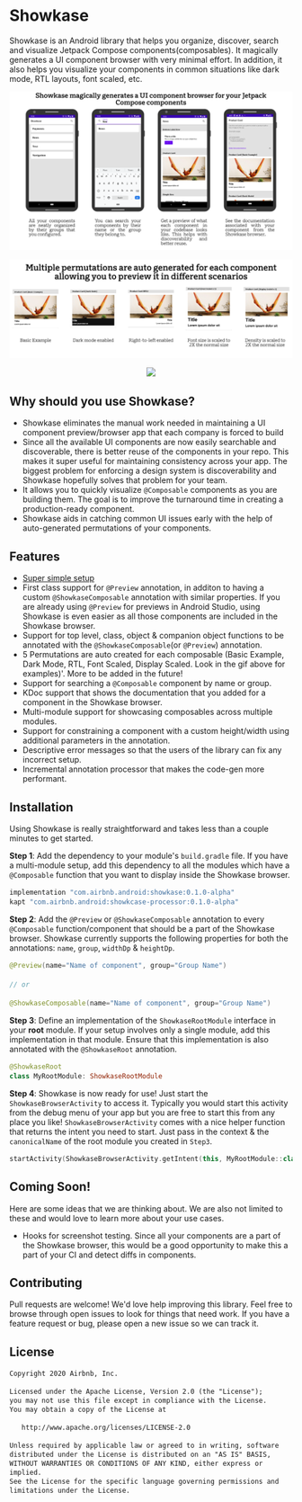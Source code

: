 # Showkase

Showkase is an Android library that helps you organize, discover, search and visualize Jetpack 
Compose components(composables). It magically generates a UI component browser with very minimal 
effort. In addition, it also helps you visualize your components in common situations like dark 
mode, RTL layouts, font scaled, etc.  

<p align="center">
    <img src="assets/showkase_features.png">
</p>

<p align="center">
    <img src="assets/showkase_permutations.png">
</p>

<p align="center">
    <img height="600" src="assets/showkase_demo.gif">
</p>
 
 ## Why should you use Showkase?
 - Showkase eliminates the manual work needed in maintaining a UI component preview/browser app that 
 each company is forced to build
 - Since all the available UI components are now easily searchable and discoverable, there is better 
 reuse of the components in your repo. This makes it super useful for maintaining consistency across 
 your app. The biggest problem for enforcing a design system is discoverability and Showkase 
 hopefully solves that problem for your team.
 - It allows you to quickly visualize `@Composable` components as you are building them. The goal is
  to improve the turnaround time in creating a production-ready component.
 - Showkase aids in catching common UI issues early with the help of auto-generated permutations 
 of your components.
 
 ## Features
  - [Super simple setup](#Installation)
  - First class support for `@Preview` annotation, in additon to having a custom 
  `@ShowkaseComposable` annotation with similar properties. If you are already using `@Preview` 
  for previews in Android Studio, using Showkase is even easier as all those components are 
  included in the Showkase browser.  
  - Support for top level, class, object & companion object functions to be annotated 
  with the `@ShowkaseComposable`(or `@Preview`) annotation.
  - 5 Permutations are auto created for each composable (Basic Example, Dark Mode, RTL, Font 
  Scaled, Display Scaled. Look in the gif above for examples)'. More to be added in the future!
  - Support for searching a `@Composable` component by name or group.
  - KDoc support that shows the documentation that you added for a component in the 
  Showkase browser. 
  - Multi-module support for showcasing composables across multiple modules.
  - Support for constraining a component with a custom height/width using additional parameters in 
  the annotation.
  - Descriptive error messages so that the users of the library can fix any incorrect setup.
  - Incremental annotation processor that makes the code-gen more performant. 

## Installation

Using Showkase is really straightforward and takes less than a couple minutes to get started.

**Step 1**: Add the dependency to your module's `build.gradle` file. If you have a multi-module 
setup, add this dependency to all the modules which have a `@Composable` function that you want to 
display inside the Showkase browser.

```kotlin
implementation "com.airbnb.android:showkase:0.1.0-alpha"
kapt "com.airbnb.android:showkcase-processor:0.1.0-alpha"
```

**Step 2**: Add the `@Preview` or `@ShowkaseComposable` annotation to every `@Composable` 
function/component that should be a part of the Showkase browser. Showkase currently supports the 
following properties for both the annotations: `name`, `group`, `widthDp` & `heightDp`.

```kotlin
@Preview(name="Name of component", group="Group Name")

// or

@ShowkaseComposable(name="Name of component", group="Group Name")
```

**Step 3**: Define an implementation of the `ShowkaseRootModule` interface in your **root** module.
 If your setup involves only a single module, add this implementation in that module. Ensure that this 
implementation is also annotated with the `@ShowkaseRoot` annotation.

```kotlin
@ShowkaseRoot
class MyRootModule: ShowkaseRootModule
```

**Step 4**: Showkase is now ready for use! Just start the `ShowkaseBrowserActivity` to access it. 
Typically you would start this activity from the debug menu of your app but you are free to start 
this from any place you like! `ShowkaseBrowserActivity` comes with a nice helper function that 
returns the intent you need to start. Just pass in the context & the `canonicalName` of the root 
module you created in `Step3`.
 

```kotlin
startActivity(ShowkaseBrowserActivity.getIntent(this, MyRootModule::class.java.canonicalName!!))
```

## Coming Soon!

Here are some ideas that we are thinking about. We are also not limited to these and would love 
to learn more about your use cases.

- Hooks for screenshot testing. Since all your components are a part of the Showkase browser, 
this would be a good opportunity to make this a part of your CI and detect diffs in components. 

## Contributing
Pull requests are welcome! We'd love help improving this library. Feel free to browse through 
open issues to look for things that need work. If you have a feature request or bug, please open 
a new issue so we can track it.

## License

```
Copyright 2020 Airbnb, Inc.

Licensed under the Apache License, Version 2.0 (the "License");
you may not use this file except in compliance with the License.
You may obtain a copy of the License at

   http://www.apache.org/licenses/LICENSE-2.0

Unless required by applicable law or agreed to in writing, software
distributed under the License is distributed on an "AS IS" BASIS,
WITHOUT WARRANTIES OR CONDITIONS OF ANY KIND, either express or implied.
See the License for the specific language governing permissions and
limitations under the License.
```
